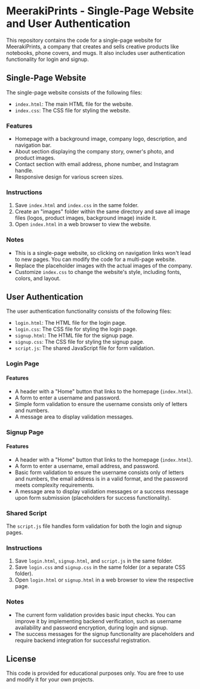 # MeerakiPrints - Single-Page Website and User Authentication

This repository contains the code for a single-page website for MeerakiPrints, a company that creates and sells creative products like notebooks, phone covers, and mugs. It also includes user authentication functionality for login and signup.

## Single-Page Website

The single-page website consists of the following files:

- `index.html`: The main HTML file for the website.
- `index.css`: The CSS file for styling the website.

### Features

- Homepage with a background image, company logo, description, and navigation bar.
- About section displaying the company story, owner's photo, and product images.
- Contact section with email address, phone number, and Instagram handle.
- Responsive design for various screen sizes.

### Instructions

1. Save `index.html` and `index.css` in the same folder.
2. Create an "images" folder within the same directory and save all image files (logos, product images, background image) inside it.
3. Open `index.html` in a web browser to view the website.

### Notes

- This is a single-page website, so clicking on navigation links won't lead to new pages. You can modify the code for a multi-page website.
- Replace the placeholder images with the actual images of the company.
- Customize `index.css` to change the website's style, including fonts, colors, and layout.

## User Authentication

The user authentication functionality consists of the following files:

- `login.html`: The HTML file for the login page.
- `login.css`: The CSS file for styling the login page.
- `signup.html`: The HTML file for the signup page.
- `signup.css`: The CSS file for styling the signup page.
- `script.js`: The shared JavaScript file for form validation.

### Login Page

#### Features

- A header with a "Home" button that links to the homepage (`index.html`).
- A form to enter a username and password.
- Simple form validation to ensure the username consists only of letters and numbers.
- A message area to display validation messages.

### Signup Page

#### Features

- A header with a "Home" button that links to the homepage (`index.html`).
- A form to enter a username, email address, and password.
- Basic form validation to ensure the username consists only of letters and numbers, the email address is in a valid format, and the password meets complexity requirements.
- A message area to display validation messages or a success message upon form submission (placeholders for success functionality).

### Shared Script

The `script.js` file handles form validation for both the login and signup pages.

### Instructions

1. Save `login.html`, `signup.html`, and `script.js` in the same folder.
2. Save `login.css` and `signup.css` in the same folder (or a separate CSS folder).
3. Open `login.html` or `signup.html` in a web browser to view the respective page.

### Notes

- The current form validation provides basic input checks. You can improve it by implementing backend verification, such as username availability and password encryption, during login and signup.
- The success messages for the signup functionality are placeholders and require backend integration for successful registration.

## License

This code is provided for educational purposes only. You are free to use and modify it for your own projects.